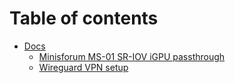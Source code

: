 # Table of contents

* [Docs](README.md)
  * [Minisforum MS-01 SR-IOV iGPU passthrough](docs/minisforum-ms-01-sr-iov-igpu-passthrough.md)
  * [Wireguard VPN setup](docs/wireguard-vpn-setup.md)
